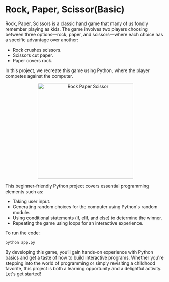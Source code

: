 
# Rock, Paper, Scissor(Basic)

Rock, Paper, Scissors is a classic hand game that many of us fondly remember playing as kids. The game involves two players choosing between three options—rock, paper, and scissors—where each choice has a specific advantage over another:

* Rock crushes scissors.
* Scissors cut paper.
* Paper covers rock.

In this project, we recreate this game using Python, where the player competes against the computer. 

<p align='center'>
  <a>
    <img src='https://github.com/user-attachments/assets/44490771-774b-4a18-a05d-d92c73a07b4e' alt='Rock Paper Scissor' width = 300>
  </a>
</p>

This beginner-friendly Python project covers essential programming elements such as:

* Taking user input.
* Generating random choices for the computer using Python's random module.
* Using conditional statements (if, elif, and else) to determine the winner.
* Repeating the game using loops for an interactive experience.

To run the code:
```bash
python app.py
```


By developing this game, you’ll gain hands-on experience with Python basics and get a taste of how to build interactive programs. Whether you're stepping into the world of programming or simply revisiting a childhood favorite, this project is both a learning opportunity and a delightful activity. Let's get started!
